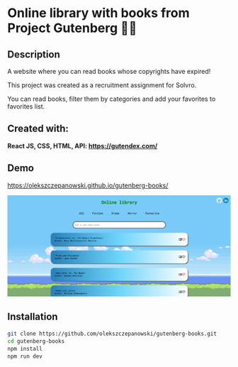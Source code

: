 # Online library with books from Project Gutenberg 📖📔
## Description
A website where you can read books whose copyrights have expired!

This project was created as a recruitment assignment for Solvro.

You can read books, filter them by categories and add your favorites to favorites list.
## Created with:

**React JS, CSS, HTML, API: https://gutendex.com/**

## Demo
https://olekszczepanowski.github.io/gutenberg-books/

![Demo image](image.png)

## Installation

```bash
git clone https://github.com/olekszczepanowski/gutenberg-books.git
cd gutenberg-books
npm install
npm run dev
```
